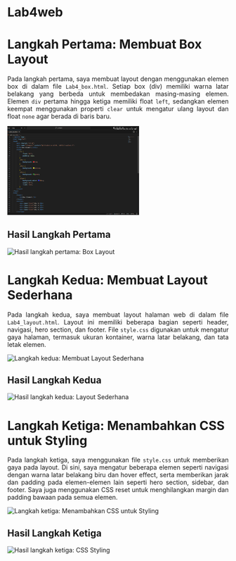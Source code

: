 # Lab4web
<title>Penjelasan Langkah-Langkah Tugas Lab 4</title>

<h1>Langkah Pertama: Membuat Box Layout</h1>
<p align="justify">
    Pada langkah pertama, saya membuat layout dengan menggunakan elemen box di dalam file <code>Lab4_box.html</code>. 
    Setiap box (div) memiliki warna latar belakang yang berbeda untuk membedakan masing-masing elemen. 
    Elemen <code>div</code> pertama hingga ketiga memiliki float <code>left</code>, sedangkan elemen keempat menggunakan properti <code>clear</code> 
    untuk mengatur ulang layout dan float <code>none</code> agar berada di baris baru.
</p>
<img src="Screenshot 2024-10-22 100530.png" width="300" height="auto" alt="Langkah pertama: Membuat Box Layout">

<h2>Hasil Langkah Pertama</h2>
<img src="" width="300" height="auto" title="Hasil langkah pertama" alt="Hasil langkah pertama: Box Layout">

<h1>Langkah Kedua: Membuat Layout Sederhana</h1>
<p align="justify">
    Pada langkah kedua, saya membuat layout halaman web di dalam file <code>Lab4_layout.html</code>. 
    Layout ini memiliki beberapa bagian seperti header, navigasi, hero section, dan footer. 
    File <code>style.css</code> digunakan untuk mengatur gaya halaman, termasuk ukuran kontainer, warna latar belakang, dan tata letak elemen.
</p>
<img src="" width="300" height="auto" alt="Langkah kedua: Membuat Layout Sederhana">

<h2>Hasil Langkah Kedua</h2>
<img src="" width="300" height="auto" title="Hasil langkah kedua" alt="Hasil langkah kedua: Layout Sederhana">

<h1>Langkah Ketiga: Menambahkan CSS untuk Styling</h1>
<p align="justify">
    Pada langkah ketiga, saya menggunakan file <code>style.css</code> untuk memberikan gaya pada layout. 
    Di sini, saya mengatur beberapa elemen seperti navigasi dengan warna latar belakang biru dan hover effect, 
    serta memberikan jarak dan padding pada elemen-elemen lain seperti hero section, sidebar, dan footer.
    Saya juga menggunakan CSS reset untuk menghilangkan margin dan padding bawaan pada semua elemen.
</p>
<img src="" width="300" height="auto" alt="Langkah ketiga: Menambahkan CSS untuk Styling">

<h2>Hasil Langkah Ketiga</h2>
<img src="" width="300" height="auto" title="Hasil langkah ketiga" alt="Hasil langkah ketiga: CSS Styling">
